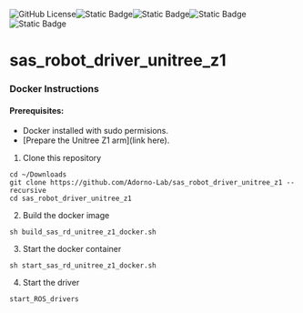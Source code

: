 ![GitHub License](https://img.shields.io/github/license/Adorno-Lab/sas_robot_driver_unitree_z1)![Static Badge](https://img.shields.io/badge/ROS2-Jazzy-blue)![Static Badge](https://img.shields.io/badge/powered_by-DQ_Robotics-red)![Static Badge](https://img.shields.io/badge/SmartArmStack-green)![Static Badge](https://img.shields.io/badge/Ubuntu-24.04_LTS-orange)


# sas_robot_driver_unitree_z1

### Docker Instructions

#### Prerequisites:
- Docker installed with sudo permisions.
- [Prepare the Unitree Z1 arm](link here).

1. Clone this repository
```shell
cd ~/Downloads
git clone https://github.com/Adorno-Lab/sas_robot_driver_unitree_z1 --recursive
cd sas_robot_driver_unitree_z1
```
2. Build the docker image
```shell
sh build_sas_rd_unitree_z1_docker.sh 
```
3. Start the docker container
```shell
sh start_sas_rd_unitree_z1_docker.sh  
```
4. Start the driver
```shell
start_ROS_drivers
```
